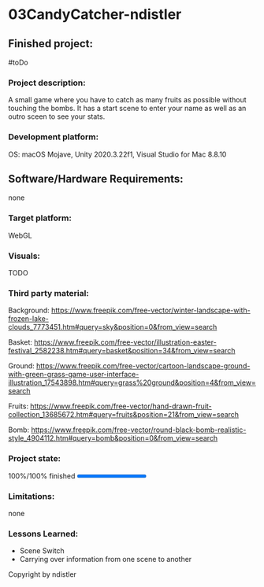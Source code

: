 # 03CandyCatcher-ndistler

## Finished project:
#toDo

### Project description: 
A small game where you have to catch as many fruits as possible without touching the bombs. It has a start scene to enter your name as well as an outro sceen to see your stats.

### Development platform: 
OS: macOS Mojave, Unity 2020.3.22f1, Visual Studio for Mac 8.8.10

## Software/Hardware Requirements: 
none

### Target platform: 
WebGL

### Visuals: 
TODO

### Third party material: 
Background: https://www.freepik.com/free-vector/winter-landscape-with-frozen-lake-clouds_7773451.htm#query=sky&position=0&from_view=search 

Basket: https://www.freepik.com/free-vector/illustration-easter-festival_2582238.htm#query=basket&position=34&from_view=search

Ground: https://www.freepik.com/free-vector/cartoon-landscape-ground-with-green-grass-game-user-interface-illustration_17543898.htm#query=grass%20ground&position=4&from_view=search

Fruits: https://www.freepik.com/free-vector/hand-drawn-fruit-collection_13685672.htm#query=fruits&position=21&from_view=search

Bomb: https://www.freepik.com/free-vector/round-black-bomb-realistic-style_4904112.htm#query=bomb&position=0&from_view=search


### Project state: 
100%/100% finished
<progress max="100" value="100"></progress>

### Limitations: 
none

### Lessons Learned: 
- Scene Switch
- Carrying over information from one scene to another

Copyright by ndistler